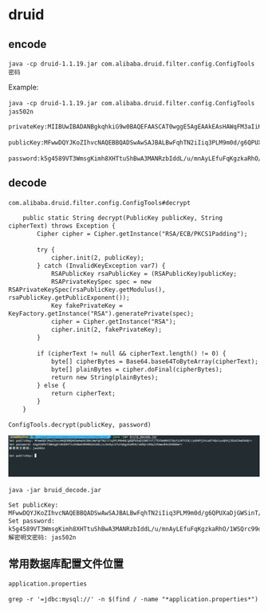 # druid

## encode 

`java -cp druid-1.1.19.jar com.alibaba.druid.filter.config.ConfigTools 密码`

Example:

`java -cp druid-1.1.19.jar com.alibaba.druid.filter.config.ConfigTools jas502n`

```
privateKey:MIIBUwIBADANBgkqhkiG9w0BAQEFAASCAT0wggE5AgEAAkEAsHAWqFM3aIiKrc8sz2bR3+DpA9RdoOMZZKKdP9MRVKbTRXZPzJiNxHu0Lz//J1Q1iNS1x4NPhC/W7FCGGMk7NQIDAQABAkA3wVQHoTRzPiLExiFc8RsFamd4JFXqD5noqVKT5rklTINKAdJarQL2h/Bfh/kB4b2K8eNnTLLRNpSQ4qrxQboBAiEA8APQtsGkXDjJ9pYcJZkzzIsCiz3TFhUiMs+lOFFsrsECIQC8ME2B8ipKX2F0uSa2AZhxvBdcF2ueTVblaQvFyDGddQIgE5yMMlKyRmLRhdeQJzZUeDMnmw8LL3O8nqA+5NIqakECIGgC0nPl4pXkjbqzsr+ZtiX2bXrKvwJpgIOfQZB5C2MZAiB9MVIKNQKRgiTyvk1KZ4quUzV92dxmWQ17iDLWiwxysA==

publicKey:MFwwDQYJKoZIhvcNAQEBBQADSwAwSAJBALBwFqhTN2iIiq3PLM9m0d/g6QPUXaDjGWSinT/TEVSm00V2T8yYjcR7tC8//ydUNYjUtceDT4Qv1uxQhhjJOzUCAwEAAQ==

password:k5g4589VT3WmsgKimh8XHTtuShBwA3MANRzbIddL/u/mnAyLEfuFqKgzkaRhO/1WSQrc99qJJhmwcB4cGX06Kw==

```

## decode

`com.alibaba.druid.filter.config.ConfigTools#decrypt`

```
    public static String decrypt(PublicKey publicKey, String cipherText) throws Exception {
        Cipher cipher = Cipher.getInstance("RSA/ECB/PKCS1Padding");

        try {
            cipher.init(2, publicKey);
        } catch (InvalidKeyException var7) {
            RSAPublicKey rsaPublicKey = (RSAPublicKey)publicKey;
            RSAPrivateKeySpec spec = new RSAPrivateKeySpec(rsaPublicKey.getModulus(), rsaPublicKey.getPublicExponent());
            Key fakePrivateKey = KeyFactory.getInstance("RSA").generatePrivate(spec);
            cipher = Cipher.getInstance("RSA");
            cipher.init(2, fakePrivateKey);
        }

        if (cipherText != null && cipherText.length() != 0) {
            byte[] cipherBytes = Base64.base64ToByteArray(cipherText);
            byte[] plainBytes = cipher.doFinal(cipherBytes);
            return new String(plainBytes);
        } else {
            return cipherText;
        }
    }
```


`ConfigTools.decrypt(publicKey, password)`

![](./decode.png)

`java -jar bruid_decode.jar`

```
Set publicKey: MFwwDQYJKoZIhvcNAQEBBQADSwAwSAJBALBwFqhTN2iIiq3PLM9m0d/g6QPUXaDjGWSinT/TEVSm00V2T8yYjcR7tC8//ydUNYjUtceDT4Qv1uxQhhjJOzUCAwEAAQ==
Set password: k5g4589VT3WmsgKimh8XHTtuShBwA3MANRzbIddL/u/mnAyLEfuFqKgzkaRhO/1WSQrc99qJJhmwcB4cGX06Kw==
解密明文密码: jas502n
```

## 常用数据库配置文件位置

`application.properties`

`grep -r '=jdbc:mysql://' -n $(find / -name "*application.properties*")`
